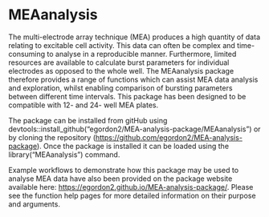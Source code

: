
<!-- README.md is generated from README.Rmd. Please edit that file -->

# MEAanalysis

<!-- badges: start -->
<!-- badges: end -->

The multi-electrode array technique (MEA) produces a high quantity of
data relating to excitable cell activity. This data can often be complex
and time-consuming to analyse in a reproducible manner. Furthermore,
limited resources are available to calculate burst parameters for
individual electrodes as opposed to the whole well. The MEAanalysis
package therefore provides a range of functions which can assist MEA
data analysis and exploration, whilst enabling comparison of bursting
parameters between different time intervals. This package has been
designed to be compatible with 12- and 24- well MEA plates.

The package can be installed from gitHub using
devtools::install_github(“egordon2/MEA-analysis-package/MEAanalysis”) or
by cloning the repository
(<https://github.com/egordon2/MEA-analysis-package>). Once the package
is installed it can be loaded using the library(“MEAanalysis”) command.

Example workflows to demonstrate how this package may be used to analyse
MEA data have also been provided on the package website available here:
<https://egordon2.github.io/MEA-analysis-package/>. Please see the
function help pages for more detailed information on their purpose and
arguments.
